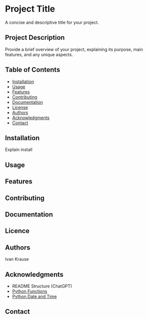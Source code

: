 # Project Title

A concise and descriptive title for your project.

## Project Description

Provide a brief overview of your project, explaining its purpose, main features, and any unique aspects.

## Table of Contents

- [Installation](#installation)
- [Usage](#usage)
- [Features](#features)
- [Contributing](#contributing)
- [Documentation](#documentation)
- [License](#license)
- [Authors](#authors)
- [Acknowledgments](#acknowledgments)
- [Contact](#contact)

## Installation

Explain install

## Usage

## Features

## Contributing

## Documentation

## Licence

## Authors
<bold>Ivan Krause</bold>

## Acknowledgments
- README Structure (ChatGPT)
- [Python Functions](https://www.w3schools.com/python/python_functions.asp)
- [Python Date and Time](https://www.geeksforgeeks.org/get-current-date-and-time-using-python/)

## Contact